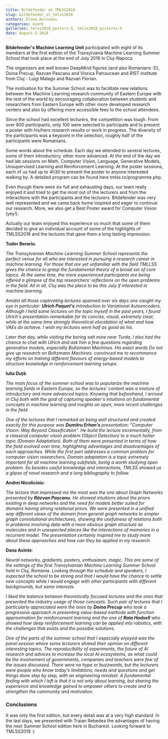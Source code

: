 ```yaml
---
title: Bitdefender at TMLSS2018
slug: bitdefender_at_tmlss2018
authors: Elena Burceanu
categories: event
galleries: tmlss2018_posters:5, tmlss2018_pictures:5
date: August-2-2018
---
```



**Bitdefender's Machine Learning Unit** participated with eight of its members
at the first edition of the Transylvania Machine Learning Summer School that
took place at the end of July 2018 in Cluj-Napoca.

The organizers are well known DeepMind figures (and also Romanians :D), Doina
Precup, Razvan Pascanu and Viorica Patraucean and RIST institute from Cluj -
Luigi Malago and Razvan Florian.

The motivation for the Summer School was to facilitate new relations between
the Machine Learning research community of Eastern Europe with the rest of
the world by encouraging collaboration between students and researchers
from Eastern Europe with other more developed research centers and also by
offering more accessible fees to the school attendees.

Since the school had excellent lecturers, the competition was tough. From over
800 participants, only 100 were selected to participate and to present a poster
with his/hers research results or work in progress. The diversity of the
participants was a keypoint in the selection, roughly half of the
participants were Romanians.

Some words about the schedule. Each day we attended to several lectures, some
of them introductory, other more advanced. At the end of the day we had lab
sessions on Math, Computer Vision, Language, Generative Models, Unsupervised
Learning and Reinforcement Learning. At the poster sessions, each of us had up
to 4h30 to present the poster to anyone interested walking by. A detailed
program can be found here tmlss.ro/programme.php.

Even though there were six full and exhausting days, our team really enjoyed it
and tried to get the most out of the lecturers and from the interactions with
the participants and the lecturers. Bitdefender was very well represented and
we came back home inspired and eager to continue our research.  More, we also
get a Best Poster award for Computer Vision (yey!).

Actually our team enjoyed this experience so much that some of them decided to
give an individual account of some of the highlights of TMLSS2018 and the
lectures that gave them a long lasting impression.


**Tudor Berariu**:

_The Transylvanian Machine Learning Summer School represents the perfect venue
for all who are interested in pursuing a research career in machine learning.
For those that are yet unfamiliar with the field TMLLSS gives the chance to
grasp the fundamental theory of a broad set of core topics. At the same time,
the more experienced participants are being offered a glimpse of the top
researchers' reflections on the open problems in the field. All in all, Cluj
was the place to be this July if interested in machine learning._

_Amidst all those captivating lectures spanned over six days one caught my eye
in particular: **Ulrich Paquet's** introduction to Variational Autoencoders.
Although I held some lectures on the topic myself in the past years, I found
Ulrich's presentation remarkable for its concise, visual, extremely clear,
while at the same time strongly theoretical elucidation of what and how VAEs do
achieve. I wish my lectures were half as good as his._

*Later that day, while visiting the boring salt mine near Turda, I also had the
chance to chat with Ulrich and ask him a few questions regarding generative
models, especially Boltzmann Machines. His exact words _Do not give up research
on Boltzmann Machines._ convinced me to recommence my efforts on training
different flavours of energy-based models to structure knowledge in
reinforcement learning setups.*


**Iulia Duță**:

_The main focus of the summer school was to popularize the machine learning
fields in Eastern Europe, so the lectures' content was a mixture of
introductory and more advanced topics. Knowing that beforehand, I arrived in
Cluj both with the goal of capturing speaker's intuitions on fundamental
concepts in machine learning and insights on open, more recent challenges in
the field._

_One of the lectures that I remarked as being well structured and
created exactly for this purpose was **Dumitru Erhan's** presentation: "Computer
Vision: Way  Beyond  Classification". He build the lecture incrementally, from
a classical computer vision problem (Object Detection) to a much hotter topic
(Domain Adaptation). Both of them were presented in terms of how the field
evolved over time, highlighting advantages and disadvantages of each
approaches. While the first part addresses a common problem for computer vision
researchers, Domain adaptation is a topic  extremely important for all machine
learning subfields, being a worth studying open problem. So besides useful
knowledge and interactions, TMLSS showed us a glipse of novel research and a
long bibliography to follow._


**Andrei Nicolicioiu**:

_The lecture that impressed me the most was the one about Graph Networks
presented by **Răzvan Pașcanu**. He showed intuitions about the priors existing in
deep networks and the need for models better suited for domains having strong
relational priors. We were presented in a unified way different views of the
domain from general graph networks to simpler graph convolutional
architectures, showing the usefulness of relations both in problems involving
data with a more obvious graph structure as molecules and in unexpected places
like the interactions of memories in a recurrent model. The presentation
certainly inspired me to study more about these approaches and how can they be
applied in my research._


**Dana Axinte**:

_Neural networks, gradients, posters, enthusiasm, magic. This are some of the
settings of the first Transylvanian Machine Learning Summer School held in
Cluj, Romania. Looking through the schedule and speakers, I expected the school
to be strong and that I would have the chance to settle new concepts while I
would engage with other participants with different backgrounds, but same
interests._

_I liked the balance between theoretically focused lectures and the ones that
presented the industry usage of those concepts. Such pair of lectures that I
particularly appreciated were the ones by **Doina Precup** who took a
progressive approach in presenting value-based methods with function
approximation for reinforcement learning and the one of **Raia Hadsell** who
showed how deep reinforcement learning can be applied into robotics, with the
challenges that exists and the possible solutions._

_One of the parts of the summer school that I especially enjoyed was the panel
session where some lecturers shared their opinion on different interesting
topics. The reproducibility of experiments, the future of AI research and
advices to increase the local AI ecosystems, as what could be the involvement
of governments, companies and teachers were few of the issues discussed. There
were no hype or buzzwords, but the lecturers were people who know today’s
limitations, needs and questions and get things done step by step, with an
engineering mindset. A fundamental feeling with which I left is that it is not
only about learning, but sharing the experience and knowledge gained to empower
others to create and to strengthen the community and motivation._


### Conclusions

It was only the first edition, but every detail was at a very high standard. In
the last days, we presented with Traian Rebedea the advantages of having the
next Summer School edition here in Bucharest. Looking forward to TMLSS2019 :)
